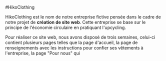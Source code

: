 #HikoClothing

HikoClothing est le nom de notre entreprise fictive pensée dans le cadre de notre projet de **création de site web**. Cette entreprise se base sur le principe de l'économie circulaire en pratiquant l'upcycling. 

Pour réaliser ce site web, nous avons disposé de trois semaines, celui-ci contient plusieurs pages telles que la page d'accueil, la page de renseignements avec les instructions pour confier ses vêtements à l'entreprise, la page "Pour nous" qui 
